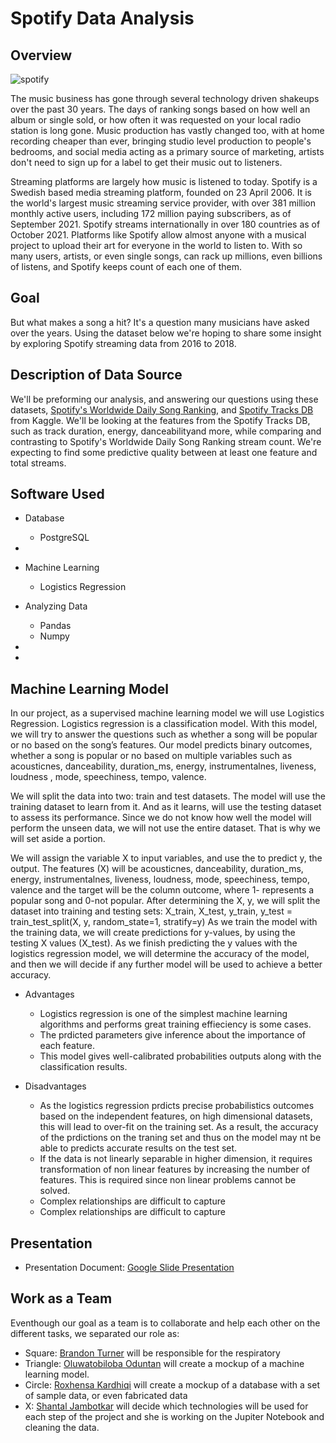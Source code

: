
# Spotify Data Analysis


## Overview

![spotify](https://user-images.githubusercontent.com/89357104/147999820-7eac0382-2b34-476b-818e-85ff8c85c78f.jpeg)

The music business has gone through several technology driven shakeups over the past 30 years. The days of ranking songs based on how well
an album or single sold, or how often it was requested on your local radio station is long gone. Music production has vastly changed too, 
with at home recording cheaper than ever, bringing studio level production to people's bedrooms, and social media acting as a primary source
of marketing, artists don't need to sign up for a label to get their music out to listeners. 

Streaming platforms are largely how music is listened to today. Spotify is a Swedish based media streaming platform, founded on 23 April 2006. 
It is the world's largest music streaming service provider, with over 381 million monthly active users, including 172 million paying subscribers, 
as of September 2021. Spotify streams internationally in over 180 countries as of October 2021. Platforms like Spotify allow almost anyone with 
a musical project to upload their art for everyone in the world to listen to. With so many users, artists, or even single songs, can rack up 
millions, even billions of listens, and Spotify keeps count of each one of them.

## Goal
But what makes a song a hit? It's a question many musicians have asked over the years. Using the dataset below we're hoping to share
some insight by exploring Spotify streaming data from 2016 to 2018.


## Description of Data Source
We'll be preforming our analysis, and answering our questions using these datasets, [Spotify's Worldwide Daily Song Ranking](https://www.kaggle.com/edumucelli/spotifys-worldwide-daily-song-ranking/data), and [Spotify Tracks DB](https://www.kaggle.com/zaheenhamidani/ultimate-spotify-tracks-db?select=SpotifyFeatures.csv) from Kaggle. 
We'll be looking at the features from the Spotify Tracks DB, such as track duration, energy, danceabilityand more, while comparing and contrasting 
to Spotify's Worldwide Daily Song Ranking stream count. We're expecting to find some predictive quality between at least one feature and total streams.



## Software Used
  * Database
     * PostgreSQL
  *
  * Machine Learning 
    * Logistics Regression
    
  * Analyzing Data
    * Pandas 
    * Numpy 
  * 
  * 

## Machine Learning Model

In our project, as a supervised machine learning model we will use Logistics Regression. Logistics regression is a classification model. With this model, we will try to answer the questions such as whether a song will be popular or no based on the song’s features. Our model predicts binary outcomes, whether a song is popular or no based on multiple variables such as acousticnes, danceability, duration_ms, energy, instrumentalnes, liveness, loudness	, mode, speechiness, tempo, valence.

We will split the data into two: train and test datasets. The model will use the training dataset to learn from it. And as it learns, will use the testing dataset to assess its performance. Since we do not know how well the model will perform the unseen data, we will not use the entire dataset. That is why we will set aside a portion.

We will assign the variable X to input variables, and use the to predict y, the output. The features (X) will be acousticnes, danceability, duration_ms, energy, instrumentalnes, liveness, loudness, mode, speechiness, tempo, valence and the target will be the column outcome, where 1- represents a popular song and 0-not popular.
After determining the X, y, we will split the dataset into training and testing sets: X_train, X_test, y_train, y_test = train_test_split(X, y, random_state=1, stratify=y)
As we train the model with the training data, we will create predictions for y-values, by using the testing X values (X_test).
As we finish predicting the y values with the logistics regression model, we will determine the accuracy of the model, and then we will decide if any further model will be used to achieve a better accuracy.

* Advantages
  - Logistics regression is one of the simplest machine learning algorithms and performs great training effieciency is some cases.
  - The prdicted parameters give inference about the importance of each feature.
  - This model gives well-calibrated probabilities outputs along with the classification results.

* Disadvantages
  - As the logistics regression prdicts precise probabilistics outcomes based on the independent features, on high dimensional datasets, this will lead to over-fit on the training set. As a result, the accuracy of the prdictions on the traning set and thus on the model may nt be able to predicts accurate results on the test set.
  - If the data is not linearly separable in higher dimension, it requires transformation of non linear features by increasing the number of features. This is required since non linear problems cannot be solved.
  - Complex relationships are difficult to capture
  - Complex relationships are difficult to capture




## Presentation 

* Presentation Document: [Google Slide Presentation](https://docs.google.com/presentation/d/1kofNapJf18HnhgTNp6hX8VxUg7Z1qYCCVxNfF793xiA/edit#slide=id.g723630543_3_0)

## Work as a Team

Eventhough our goal as a team is to collaborate and help each other on the different tasks, we separated our role as:
* Square: [Brandon Turner](https://github.com/BrandonTur90) will be responsible for the respiratory
* Triangle: [Oluwatobiloba Oduntan](https://github.com/Tobi1018) will create a mockup of a machine learning model.
* Circle: [Roxhensa Kardhiqi](https://github.com/roxhensa02) will create a mockup of a database with a set of sample data, or even fabricated data
* X: [Shantal Jambotkar](https://github.com/shantaljambotkar) will decide which technologies will be used for each step of the project and she is working on the Jupiter Notebook and cleaning the data.

